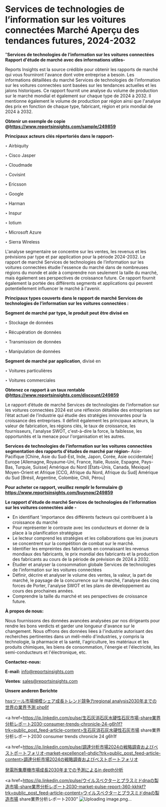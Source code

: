 # Services de technologies de l’information sur les voitures connectées Marché Aperçu des tendances futures, 2024-2032

"<strong>Services de technologies de l’information sur les voitures connectées Rapport d'étude de marché avec des informations utiles-</strong>

Reports Insights est la source crédible pour obtenir les rapports de marché qui vous fourniront l'avance dont votre entreprise a besoin. Les informations détaillées du marché Services de technologies de l’information sur les voitures connectées sont basées sur les tendances actuelles et les jalons historiques. Ce rapport fournit une analyse du volume de production sur le marché mondial et également sur chaque type de 2024 à 2032. Il mentionne également le volume de production par région ainsi que l'analyse des prix en fonction de chaque type, fabricant, région et prix mondial de 2024 à 2032.

<strong><b>Obtenir un exemple de copie @</b></strong><a href=https://www.reportsinsights.com/sample/249859><strong><b>https://www.reportsinsights.com/sample/249859</b></strong></a>

<b>Principaux acteurs clés répertoriés dans le rapport-</b>

<b> </b>‣ Airbiquity

‣ Cisco Jasper

‣ Cloudmade

‣ Covisint

‣ Ericsson

‣ Google

‣ Harman

‣ Inspur

‣ Iotium

‣ Microsoft Azure

‣ Sierra Wireless

L'analyse segmentaire se concentre sur les ventes, les revenus et les prévisions par type et par application pour la période 2024-2032. Le rapport de marché Services de technologies de l’information sur les voitures connectées étudie l'essence du marché dans de nombreuses régions du monde et aide à comprendre non seulement la taille du marché, mais également ses perspectives de croissance future. Ce rapport fournit également la portée des différents segments et applications qui peuvent potentiellement influencer le marché à l'avenir.

<strong>Principaux types couverts dans le rapport de marché Services de technologies de l’information sur les voitures connectées :</strong>

<strong>Segment de marché par type, le produit peut être divisé en</strong>

‣ Stockage de données

‣ Récupération de données

‣ Transmission de données

‣ Manipulation de données

<strong>Segment de marché par application</strong>, divisé en

‣ Voitures particulières

‣ Voitures commerciales

<strong><b>Obtenez ce rapport à un taux rentable @</b></strong><a href=https://www.reportsinsights.com/discount/249859><strong><b>https://www.reportsinsights.com/discount/249859</b></strong></a>

Le rapport d’étude de marché Services de technologies de l’information sur les voitures connectées 2024 est une réflexion détaillée des entreprises sur l’état actuel de l’industrie qui étudie des stratégies innovantes pour la croissance des entreprises. Il définit également les principaux acteurs, la valeur de fabrication, les régions clés, le taux de croissance, les fournisseurs, l'analyse SWOT, c'est-à-dire la force, la faiblesse, les opportunités et la menace pour l'organisation et les autres.

<strong>Services de technologies de l’information sur les voitures connectées segmentation des rapports d'études de marché par région-</strong>
Asie-Pacifique [Chine, Asie du Sud-Est, Inde, Japon, Corée, Asie occidentale]
Europe [Allemagne, Royaume-Uni, France, Italie, Russie, Espagne, Pays-Bas, Turquie, Suisse]
Amérique du Nord [États-Unis, Canada, Mexique]
Moyen-Orient et Afrique [CCG, Afrique du Nord, Afrique du Sud]
Amérique du Sud [Brésil, Argentine, Colombie, Chili, Pérou]

<strong>Pour acheter ce rapport, veuillez remplir le formulaire @   <a href=https://www.reportsinsights.com/buynow/249859>https://www.reportsinsights.com/buynow/249859</a></strong>

<strong>Le rapport d'étude de marché Services de technologies de l’information sur les voitures connectées aide -</strong>
<ul>
  <li>En identifiant 'importance des différents facteurs qui contribuent à la croissance du marché</li>
  <li>Pour représenter le contraste avec les conducteurs et donner de la place à la planification stratégique</li>
  <li>Le lecteur comprend les stratégies et les collaborations que les joueurs se concentrent sur la compétition de combat sur le marché.</li>
  <li>Identifier les empreintes des fabricants en connaissant les revenus mondiaux des fabricants, le prix mondial des fabricants et la production des fabricants au cours de la période de prévision de 2024 à 2032.</li>
  <li>Étudier et analyser la consommation globale Services de technologies de l’information sur les voitures connectées</li>
  <li>Définir, décrire et analyser le volume des ventes, la valeur, la part de marché, le paysage de la concurrence sur le marché, l'analyse des cinq forces de Porter, l'analyse SWOT et les plans de développement au cours des prochaines années.</li>
  <li>Comprendre la taille du marché et ses perspectives de croissance future.</li>
</ul>
<strong>À propos de nous:</strong>

Nous fournissons des données avancées analysées par nos dirigeants pour rendre les bons verdicts et garder une longueur d'avance sur le changement. Nous offrons des données liées à l'industrie autorisant des recherches pertinentes dans un méli-mélo d'industries, y compris la technologie, la pharmacie et la santé, l'agriculture, les matériaux et les produits chimiques, les biens de consommation, l'énergie et l'électricité, les semi-conducteurs et l'électronique, etc.

<strong>Contactez-nous:</strong>

<strong>E-mail:</strong> <a href=mailto:info@reportsinsights.com>info@reportsinsights.com</a>

<strong>Ventes</strong>: <a href=mailto:sales@reportsinsights.com>sales@reportsinsights.com</a>

<strong>Unsere anderen Berichte</strong>

<a href=https://www.linkedin.com/pulse/hssツール市場規模シェア成長トレンド競争力regional-analysis2030年までの世界の業界予測-php6f/>hssツール市場規模シェア成長トレンド競争力regional analysis2030年までの世界の業界予測 php6f</a>

<a href=https://jp.linkedin.com/pulse/生石灰消石灰水硬性石灰市場-share業界分析レポート2030-consumer-trends-chronicle-24-g6h1f?trk=public_post_feed-article-content>生石灰消石灰水硬性石灰市場 share業界分析レポート2030 consumer trends chronicle 24 g6h1f</a>

<a href=https://jp.linkedin.com/pulse/調達分析市場2024の戦略調査およびベストポートフォリオ-market-excellence1-qhdjc?trk=public_post_feed-article-content>調達分析市場2024の戦略調査およびベストポートフォリオ</a>

<a href=https://www.linkedin.com/pulse/発電所集塵機市場成長2030年までの予測によるin-depth分析-community-market-research-mtzaf/>発電所集塵機市場成長2030年までの予測によるin depth分析</a>

<a href=https://jp.linkedin.com/pulse/ウイルスベクターとプラスミドdnaの製造市場-share業界分析レポート2030-market-pulse-report-360-kkhkf?trk=public_post_feed-article-content>ウイルスベクターとプラスミドdnaの製造市場 share業界分析レポート2030</a>"
![Uploading image.png…]()
